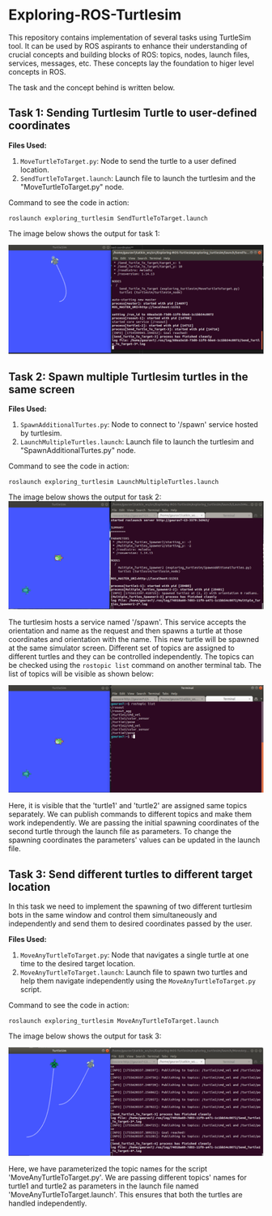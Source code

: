 # Exploring-ROS-Turtlesim

This repository contains implementation of several tasks using TurtleSim tool. It can be used by ROS aspirants to enhance their understanding of crucial concepts and building blocks of ROS: topics, nodes, launch files, services, messages, etc. These concepts lay the foundation to higer level concepts in ROS. 

The task and the concept behind is written below. 

## **Task 1: Sending Turtlesim Turtle to user-defined coordinates**

**Files Used:**
1. `MoveTurtleToTarget.py`: Node to send the turtle to a user defined location.
2. `SendTurtleToTarget.launch`: Launch file to launch the turtlesim and the "MoveTurtleToTarget.py" node. 

Command to see the code in action:

```shell
roslaunch exploring_turtlesim SendTurtleToTarget.launch
```

The image below shows the output for task 1:

![image info](./exploring_turtlesim//imgs/task1.png)


## **Task 2: Spawn multiple Turtlesim turtles in the same screen**

**Files Used:**
1. `SpawnAdditionalTurtes.py`: Node to connect to '/spawn' service hosted by turtlesim. 
2. `LaunchMultipleTurtles.launch`: Launch file to launch the turtlesim and "SpawnAdditionalTurtes.py" node.

Command to see the code in action:

```shell
roslaunch exploring_turtlesim LaunchMultipleTurtles.launch
```

The image below shows the output for task 2:
![image info](./exploring_turtlesim//imgs/task2_1.png)

The turtlesim hosts a service named '/spawn'. This service accepts the orientation and name as the request and then spawns a turtle at those coordinates and orientation with the name. This new turtle will be spawned at the same simulator screen. Different set of topics are assigned to different turtles and they can be controlled independently. The topics can be checked using the `rostopic list` command on another terminal tab. The list of topics will be visible as shown below:

![image info](./exploring_turtlesim//imgs/task2_2.png)

Here, it is visible that the 'turtle1' and 'turtle2' are assigned same topics separately. We can publish commands to different topics and make them work independently. We are passing the initial spawning coordinates of the second turtle through the launch file as parameters. To change the spawning coordinates the parameters' values can be updated in the launch file. 


## **Task 3: Send different turtles to different target location**

In this task we need to implement the spawning of two different turtlesim bots in the same window and control them simultaneously and independently and send them to desired coordinates passed by the user. 

**Files Used:**
1. `MoveAnyTurtleToTarget.py`: Node that navigates a single turtle at one time to the desired target location. 
2. `MoveAnyTurtleToTarget.launch`: Launch file to spawn two turtles and help them navigate independently using the `MoveAnyTurtleToTarget.py` script.

Command to see the code in action:

```shell
roslaunch exploring_turtlesim MoveAnyTurtleToTarget.launch
```

The image below shows the output for task 3:

![image info](./exploring_turtlesim//imgs/task3_1.png)

Here, we have parameterized the topic names for the script 'MoveAnyTurtleToTarget.py'. We are passing different topics' names for turtle1 and turtle2 as parameters in the launch file named 'MoveAnyTurtleToTarget.launch'. This ensures that both the turtles are handled independently.